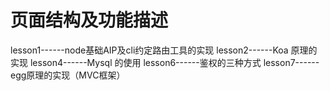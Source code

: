 # 页面结构及功能描述
lesson1------node基础AIP及cli约定路由工具的实现
lesson2------Koa 原理的实现
lesson4------Mysql 的使用
lesson6------鉴权的三种方式
lesson7------egg原理的实现（MVC框架）
